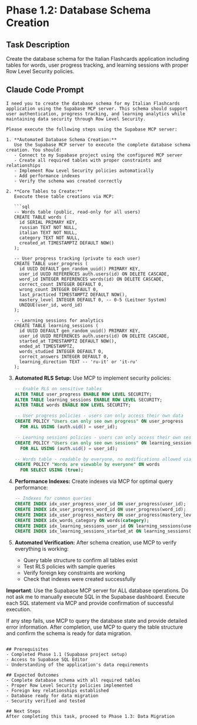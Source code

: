 # Phase 1.2: Database Schema Creation

## Task Description
Create the database schema for the Italian Flashcards application including tables for words, user progress tracking, and learning sessions with proper Row Level Security policies.

## Claude Code Prompt

```
I need you to create the database schema for my Italian Flashcards application using the Supabase MCP server. This schema should support user authentication, progress tracking, and learning analytics while maintaining data security through Row Level Security.

Please execute the following steps using the Supabase MCP server:

1. **Automated Database Schema Creation:**
   Use the Supabase MCP server to execute the complete database schema creation. You should:
   - Connect to my Supabase project using the configured MCP server
   - Create all required tables with proper constraints and relationships
   - Implement Row Level Security policies automatically
   - Add performance indexes
   - Verify the schema was created correctly

2. **Core Tables to Create:**
   Execute these table creations via MCP:

   ```sql
   -- Words table (public, read-only for all users)
   CREATE TABLE words (
     id SERIAL PRIMARY KEY,
     russian TEXT NOT NULL,
     italian TEXT NOT NULL,
     category TEXT NOT NULL,
     created_at TIMESTAMPTZ DEFAULT NOW()
   );

   -- User progress tracking (private to each user)
   CREATE TABLE user_progress (
     id UUID DEFAULT gen_random_uuid() PRIMARY KEY,
     user_id UUID REFERENCES auth.users(id) ON DELETE CASCADE,
     word_id INTEGER REFERENCES words(id) ON DELETE CASCADE,
     correct_count INTEGER DEFAULT 0,
     wrong_count INTEGER DEFAULT 0,
     last_practiced TIMESTAMPTZ DEFAULT NOW(),
     mastery_level INTEGER DEFAULT 0, -- 0-5 (Leitner System)
     UNIQUE(user_id, word_id)
   );

   -- Learning sessions for analytics
   CREATE TABLE learning_sessions (
     id UUID DEFAULT gen_random_uuid() PRIMARY KEY,
     user_id UUID REFERENCES auth.users(id) ON DELETE CASCADE,
     started_at TIMESTAMPTZ DEFAULT NOW(),
     ended_at TIMESTAMPTZ,
     words_studied INTEGER DEFAULT 0,
     correct_answers INTEGER DEFAULT 0,
     learning_direction TEXT -- 'ru-it' or 'it-ru'
   );
   ```

3. **Automated RLS Setup:**
   Use MCP to implement security policies:

   ```sql
   -- Enable RLS on sensitive tables
   ALTER TABLE user_progress ENABLE ROW LEVEL SECURITY;
   ALTER TABLE learning_sessions ENABLE ROW LEVEL SECURITY;
   ALTER TABLE words ENABLE ROW LEVEL SECURITY;

   -- User progress policies - users can only access their own data
   CREATE POLICY "Users can only see own progress" ON user_progress
     FOR ALL USING (auth.uid() = user_id);

   -- Learning sessions policies - users can only access their own sessions
   CREATE POLICY "Users can only see own sessions" ON learning_sessions
     FOR ALL USING (auth.uid() = user_id);

   -- Words table - readable by everyone, no modifications allowed via RLS
   CREATE POLICY "Words are viewable by everyone" ON words
     FOR SELECT USING (true);
   ```

4. **Performance Indexes:**
   Create indexes via MCP for optimal query performance:

   ```sql
   -- Indexes for common queries
   CREATE INDEX idx_user_progress_user_id ON user_progress(user_id);
   CREATE INDEX idx_user_progress_word_id ON user_progress(word_id);
   CREATE INDEX idx_user_progress_mastery ON user_progress(mastery_level);
   CREATE INDEX idx_words_category ON words(category);
   CREATE INDEX idx_learning_sessions_user_id ON learning_sessions(user_id);
   CREATE INDEX idx_learning_sessions_started_at ON learning_sessions(started_at);
   ```

5. **Automated Verification:**
   After schema creation, use MCP to verify everything is working:
   - Query table structure to confirm all tables exist
   - Test RLS policies with sample queries
   - Verify foreign key constraints are working
   - Check that indexes were created successfully

**Important**: Use the Supabase MCP server for ALL database operations. Do not ask me to manually execute SQL in the Supabase dashboard. Execute each SQL statement via MCP and provide confirmation of successful execution.

If any step fails, use MCP to query the database state and provide detailed error information. After completion, use MCP to query the table structure and confirm the schema is ready for data migration.
```

## Prerequisites
- Completed Phase 1.1 (Supabase project setup)
- Access to Supabase SQL Editor
- Understanding of the application's data requirements

## Expected Outcomes
- Complete database schema with all required tables
- Proper Row Level Security policies implemented
- Foreign key relationships established
- Database ready for data migration
- Security verified and tested

## Next Steps
After completing this task, proceed to Phase 1.3: Data Migration